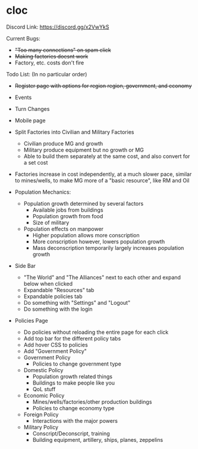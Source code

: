 # cloc

Discord Link: https://discord.gg/x2VwYkS


Current Bugs:

  - ~~"Too many connections" on spam click~~
  - ~~Making factories doesnt work~~
  - Factory, etc. costs don't fire
  
Todo List: (In no particular order)

  - ~~Register page with options for region region, government, and economy~~
  
  - Events
    
  - Turn Changes
  
  - Mobile page

  - Split Factories into Civilian and Military Factories
    - Civilian produce MG and growth
    - Military produce equipment but no growth or MG
    - Able to build them separately at the same cost, and also convert for a set cost
  - Factories increase in cost independently, at a much slower pace, 
  similar to mines/wells, to make MG more of a "basic resource", like RM and Oil
  
  - Population Mechanics:
    - Population growth determined by several factors
      - Available jobs from buildings
      - Population growth from food
      - Size of military
    - Population effects on manpower
      - Higher population allows more conscription
      - More conscription however, lowers population growth
      - Mass deconscription temporarily largely increases population growth
      
  - Side Bar
    - "The World" and "The Alliances" next to each other and expand below when clicked
    - Expandable "Resources" tab
    - Expandable policies tab
    - Do something with "Settings" and "Logout"
    - Do something with the login
   
  - Policies Page
    - Do policies without reloading the entire page for each click
    - Add top bar for the different policy tabs
    - Add hover CSS to policies
    - Add "Government Policy"
    - Government Policy
      - Policies to change government type
    - Domestic Policy
      - Population growth related things
      - Buildings to make people like you
      - QoL stuff
    - Economic Policy
      - Mines/wells/factories/other production buildings
      - Policies to change economy type
    - Foreign Policy
      - Interactions with the major powers
    - Military Policy
      - Conscript/Deconscript, training
      - Building equipment, artillery, ships, planes, zeppelins
    